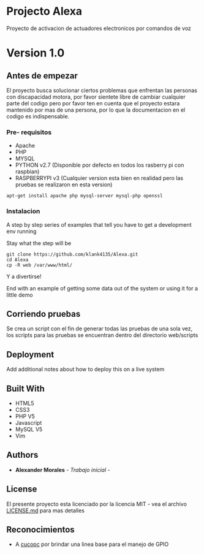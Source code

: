 # Projecto Alexa
Proyecto de activacion de actuadores electronicos por comandos de voz

# Version 1.0

## Antes de empezar
El proyecto busca solucionar ciertos problemas que enfrentan las personas con
discapacidad motora, por favor sientete libre de cambiar cualquier parte del codigo
pero por favor ten en cuenta que el proyecto estara mantenido por mas de una persona,
por lo que la documentacion en el codigo es indispensable.

### Pre- requisitos
* Apache
* PHP
* MYSQL
* PYTHON v2.7 (Disponible por defecto en todos los rasberry pi con raspbian)
* RASPBERRYPI v3 (Cualquier version esta bien en realidad pero las pruebas se realizaron en esta version)


```
apt-get install apache php mysql-server mysql-php openssl
```

### Instalacion

A step by step series of examples that tell you have to get a development env running

Stay what the step will be

```
git clone https://github.com/klank4135/Alexa.git
cd Alexa
cp -R web /var/www/html/
```
Y a divertirse!


End with an example of getting some data out of the system or using it for a little demo

## Corriendo pruebas
Se crea un script con el fin de generar todas las pruebas de una sola vez, los scripts para las pruebas se encuentran dentro del directorio web/scripts


## Deployment

Add additional notes about how to deploy this on a live system

## Built With
* HTML5
* CSS3
* PHP V5
* Javascript
* MySQL V5
* Vim

## Authors

* **Alexander Morales** - *Trabajo inicial* -

## License

El presente proyecto esta licenciado por la licencia MIT - vea el archivo [LICENSE.md](LICENSE.md) para mas detalles

## Reconocimientos

* A [cucopc](https://cucopc.es/) por brindar una linea base para el manejo de GPIO
